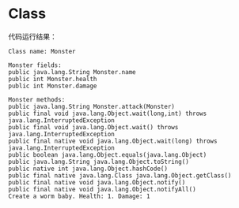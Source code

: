 # Class

代码运行结果：

    Class name: Monster

    Monster fields:
    public java.lang.String Monster.name
    public int Monster.health
    public int Monster.damage

    Monster methods:
    public java.lang.String Monster.attack(Monster)
    public final void java.lang.Object.wait(long,int) throws java.lang.InterruptedException
    public final void java.lang.Object.wait() throws java.lang.InterruptedException
    public final native void java.lang.Object.wait(long) throws java.lang.InterruptedException
    public boolean java.lang.Object.equals(java.lang.Object)
    public java.lang.String java.lang.Object.toString()
    public native int java.lang.Object.hashCode()
    public final native java.lang.Class java.lang.Object.getClass()
    public final native void java.lang.Object.notify()
    public final native void java.lang.Object.notifyAll()
    Create a worm baby. Health: 1. Damage: 1